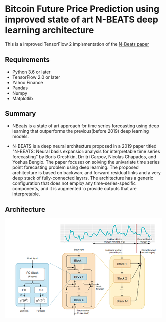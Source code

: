 # Bitcoin Future Price Prediction using improved state of art N-BEATS deep learning architecture

This is a improved TensorFlow 2 implementation of the [N-Beats paper](https://arxiv.org/abs/1905.10437)

## Requirements

- Python 3.6 or later
- TensorFlow 2.0 or later
- Yahoo Finance
- Pandas
- Numpy
- Matplotlib

## Summary

- NBeats is a state of art approach for time series forecasting using deep learning that outperforms the previous(before 2019) deep learning models.

- N-BEATS is a deep neural architecture proposed in a 2019 paper titled "N-BEATS: Neural basis expansion analysis for interpretable time series forecasting" by Boris Oreshkin, Dmitri Carpov, Nicolas Chapados, and Yoshua Bengio. The paper focuses on solving the univariate time series point forecasting problem using deep learning. The proposed architecture is based on backward and forward residual links and a very deep stack of fully-connected layers. The architecture has a generic configuration that does not employ any time-series-specific components, and it is augmented to provide outputs that are interpretable.

## Architecture

![Nbeats Architecture](https://raw.githubusercontent.com/AmirGhnbr/Bit_pred/main/assets/N-Beats%20architecture.PNG?token=GHSAT0AAAAAACNLGJZCTTGBQECSGTMDMKHQZNSQEWQ)
